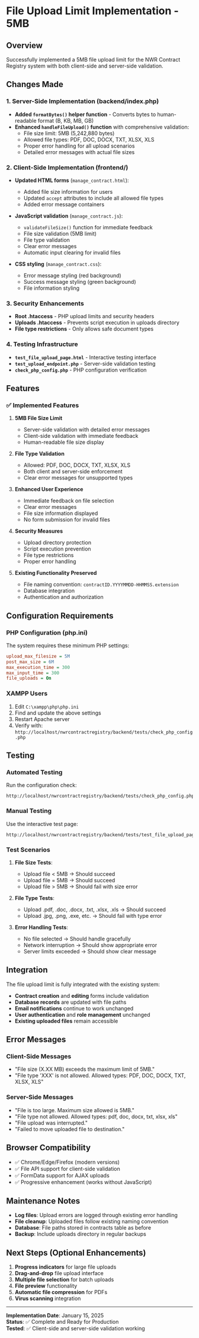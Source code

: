 # File Upload Limit Implementation - 5MB

## Overview
Successfully implemented a 5MB file upload limit for the NWR Contract Registry system with both client-side and server-side validation.

## Changes Made

### 1. Server-Side Implementation (backend/index.php)
- **Added `formatBytes()` helper function** - Converts bytes to human-readable format (B, KB, MB, GB)
- **Enhanced `handleFileUpload()` function** with comprehensive validation:
  - File size limit: 5MB (5,242,880 bytes)
  - Allowed file types: PDF, DOC, DOCX, TXT, XLSX, XLS
  - Proper error handling for all upload scenarios
  - Detailed error messages with actual file sizes

### 2. Client-Side Implementation (frontend/)
- **Updated HTML forms** (`manage_contract.html`):
  - Added file size information for users
  - Updated `accept` attributes to include all allowed file types
  - Added error message containers
  
- **JavaScript validation** (`manage_contract.js`):
  - `validateFileSize()` function for immediate feedback
  - File size validation (5MB limit)
  - File type validation
  - Clear error messages
  - Automatic input clearing for invalid files

- **CSS styling** (`manage_contract.css`):
  - Error message styling (red background)
  - Success message styling (green background)  
  - File information styling

### 3. Security Enhancements
- **Root .htaccess** - PHP upload limits and security headers
- **Uploads .htaccess** - Prevents script execution in uploads directory
- **File type restrictions** - Only allows safe document types

### 4. Testing Infrastructure
- **`test_file_upload_page.html`** - Interactive testing interface
- **`test_upload_endpoint.php`** - Server-side validation testing
- **`check_php_config.php`** - PHP configuration verification

## Features

### ✅ Implemented Features
1. **5MB File Size Limit**
   - Server-side validation with detailed error messages
   - Client-side validation with immediate feedback
   - Human-readable file size display

2. **File Type Validation**
   - Allowed: PDF, DOC, DOCX, TXT, XLSX, XLS
   - Both client and server-side enforcement
   - Clear error messages for unsupported types

3. **Enhanced User Experience**
   - Immediate feedback on file selection
   - Clear error messages
   - File size information displayed
   - No form submission for invalid files

4. **Security Measures**
   - Upload directory protection
   - Script execution prevention
   - File type restrictions
   - Proper error handling

5. **Existing Functionality Preserved**
   - File naming convention: `contractID.YYYYMMDD-HHMMSS.extension`
   - Database integration
   - Authentication and authorization

## Configuration Requirements

### PHP Configuration (php.ini)
The system requires these minimum PHP settings:
```ini
upload_max_filesize = 5M
post_max_size = 6M
max_execution_time = 300
max_input_time = 300
file_uploads = On
```

### XAMPP Users
1. Edit `C:\xampp\php\php.ini`
2. Find and update the above settings
3. Restart Apache server
4. Verify with: `http://localhost/nwrcontractregistry/backend/tests/check_php_config.php`

## Testing

### Automated Testing
Run the configuration check:
```
http://localhost/nwrcontractregistry/backend/tests/check_php_config.php
```

### Manual Testing
Use the interactive test page:
```
http://localhost/nwrcontractregistry/backend/tests/test_file_upload_page.html
```

### Test Scenarios
1. **File Size Tests**:
   - Upload file < 5MB → Should succeed
   - Upload file = 5MB → Should succeed  
   - Upload file > 5MB → Should fail with size error

2. **File Type Tests**:
   - Upload .pdf, .doc, .docx, .txt, .xlsx, .xls → Should succeed
   - Upload .jpg, .png, .exe, etc. → Should fail with type error

3. **Error Handling Tests**:
   - No file selected → Should handle gracefully
   - Network interruption → Should show appropriate error
   - Server limits exceeded → Should show clear message

## Integration

The file upload limit is fully integrated with the existing system:
- **Contract creation** and **editing** forms include validation
- **Database records** are updated with file paths
- **Email notifications** continue to work unchanged
- **User authentication** and **role management** unchanged
- **Existing uploaded files** remain accessible

## Error Messages

### Client-Side Messages
- "File size (X.XX MB) exceeds the maximum limit of 5MB."
- "File type 'XXX' is not allowed. Allowed types: PDF, DOC, DOCX, TXT, XLSX, XLS"

### Server-Side Messages  
- "File is too large. Maximum size allowed is 5MB."
- "File type not allowed. Allowed types: pdf, doc, docx, txt, xlsx, xls"
- "File upload was interrupted."
- "Failed to move uploaded file to destination."

## Browser Compatibility
- ✅ Chrome/Edge/Firefox (modern versions)
- ✅ File API support for client-side validation
- ✅ FormData support for AJAX uploads
- ✅ Progressive enhancement (works without JavaScript)

## Maintenance Notes
- **Log files**: Upload errors are logged through existing error handling
- **File cleanup**: Uploaded files follow existing naming convention
- **Database**: File paths stored in contracts table as before
- **Backup**: Include uploads directory in regular backups

## Next Steps (Optional Enhancements)
1. **Progress indicators** for large file uploads
2. **Drag-and-drop** file upload interface
3. **Multiple file selection** for batch uploads
4. **File preview** functionality
5. **Automatic file compression** for PDFs
6. **Virus scanning** integration

---
**Implementation Date**: January 15, 2025  
**Status**: ✅ Complete and Ready for Production  
**Tested**: ✅ Client-side and server-side validation working